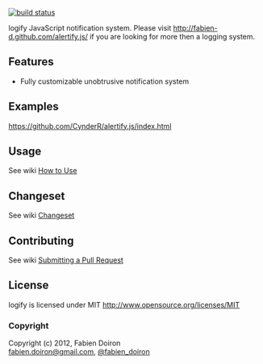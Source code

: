 [![build status](https://secure.travis-ci.org/fabien-d/alertify.js.png)](http://travis-ci.org/fabien-d/alertify.js)

logify JavaScript notification system.
Please visit http://fabien-d.github.com/alertify.js/ if you are looking for more then a logging system.

## Features

* Fully customizable unobtrusive notification system

## Examples

https://github.com/CynderR/alertify.js/index.html

## Usage

See wiki [How to Use](http://github.com/fabien-d/alertify.js/wiki/How-to-Use)

## Changeset

See wiki [Changeset](http://github.com/fabien-d/alertify.js/wiki/Changeset)

## Contributing

See wiki [Submitting a Pull Request](https://github.com/fabien-d/alertify.js/wiki/Submitting-a-Pull-Request)

## License

logify is licensed under MIT http://www.opensource.org/licenses/MIT

### Copyright

Copyright (c) 2012, Fabien Doiron  
<fabien.doiron@gmail.com>, [@fabien_doiron](http://twitter.com/fabien_doiron)
